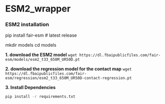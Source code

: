 # ESM2_wrapper

### ESM2 installation
pip install fair-esm  # latest release

mkdir models
cd models

**1. download the ESM2 model**
```wget https://dl.fbaipublicfiles.com/fair-esm/models/esm2_t33_650M_UR50D.pt```

**2. download the regression model for the contact map**
```wget https://dl.fbaipublicfiles.com/fair-esm/regression/esm2_t33_650M_UR50D-contact-regression.pt```

**3. Install Dependencies**

```bash
pip install -r requirements.txt
```


